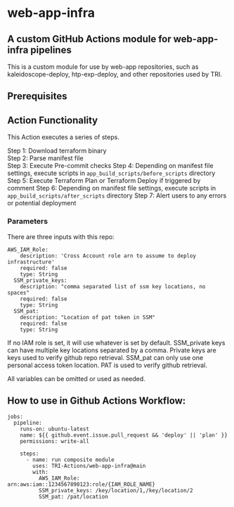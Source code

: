 # web-app-infra

## A custom GitHub Actions module for web-app-infra pipelines

This is a custom module for use by web-app repositories, such as kaleidoscope-deploy, htp-exp-deploy, and other repositories used by TRI.

## Prerequisites


## Action Functionality
This Action executes a series of steps. 

Step 1: Download terraform binary  
Step 2: Parse manifest file  
Step 3: Execute Pre-commit checks
Step 4: Depending on manifest file settings, execute scripts in `app_build_scripts/before_scripts` directory
Step 5: Execute Terraform Plan or Terraform Deploy if triggered by comment
Step 6: Depending on manifest file settings, execute scripts in `app_build_scripts/after_scripts` directory
Step 7: Alert users to any errors or potential deployment


### Parameters
There are three inputs with this repo:

```
AWS_IAM_Role:
    description: 'Cross Account role arn to assume to deploy infrastructure'
    required: false
    type: String
  SSM_private_keys:
    description: "comma separated list of ssm key locations, no spaces"
    required: false
    type: String
  SSM_pat:
    description: "Location of pat token in SSM"
    required: false
    type: String
```

If no IAM role is set, it will use whatever is set by default.
SSM_private keys can have multiple key locations separated by a comma. Private keys are keys used to verify github repo retrieval.
SSM_pat can only use one personal access token location. PAT is used to verify github retrieval.

All variables can be omitted or used as needed.

## How to use in Github Actions Workflow:

```
jobs:
  pipeline:
    runs-on: ubuntu-latest
    name: ${{ github.event.issue.pull_request && 'deploy' || 'plan' }}
    permissions: write-all
 
    steps:
      - name: run composite module
        uses: TRI-Actions/web-app-infra@main
        with:
          AWS_IAM_Role: arn:aws:iam::1234567890123:role/{IAM_ROLE_NAME}
          SSM_private_keys: /key/location/1,/key/location/2
          SSM_pat: /pat/location
```
